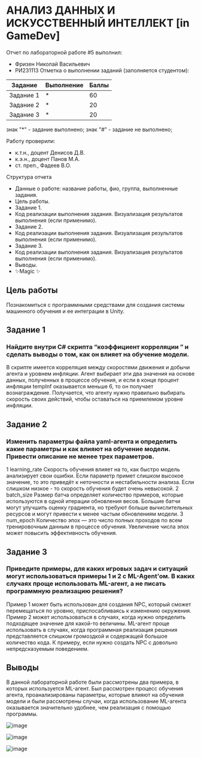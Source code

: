 # АНАЛИЗ ДАННЫХ И ИСКУССТВЕННЫЙ ИНТЕЛЛЕКТ [in GameDev]
Отчет по лабораторной работе #5 выполнил:
- Фризен Николай Васильевич
- РИ231113
Отметка о выполнении заданий (заполняется студентом):

| Задание | Выполнение | Баллы |
| ------ | ------ | ------ |
| Задание 1 | * | 60 |
| Задание 2 | * | 20 |
| Задание 3 | * | 20 |

знак "*" - задание выполнено; знак "#" - задание не выполнено;

Работу проверили:
- к.т.н., доцент Денисов Д.В.
- к.э.н., доцент Панов М.А.
- ст. преп., Фадеев В.О.


Структура отчета

- Данные о работе: название работы, фио, группа, выполненные задания.
- Цель работы.
- Задание 1.
- Код реализации выполнения задания. Визуализация результатов выполнения (если применимо).
- Задание 2.
- Код реализации выполнения задания. Визуализация результатов выполнения (если применимо).
- Задание 3.
- Код реализации выполнения задания. Визуализация результатов выполнения (если применимо).
- Выводы.
- ✨Magic ✨

## Цель работы
Познакомиться с программными средствами для создания системы машинного обучения и ее интеграции в Unity.

## Задание 1
### Найдите внутри C# скрипта “коэффициент корреляции ” и сделать выводы о том, как он влияет на обучение модели.
В скрипте имеется корреляция между скоростями движения и добычи агента и уровнем инфляции. Агент выбирает эти два значения на основе данных, полученных в процессе обучения, и если в конце процент инфляции tempInf оказывается меньше 6, то он получает вознаграждение. Получается, что агенту нужно правильно выбирать скорость своих действий, чтобы оставаться на приемлемом уровне инфляции.

## Задание 2
### Изменить параметры файла yaml-агента и определить какие параметры и как влияют на обучение модели. Привести описание не менее трех параметров.
1 learning_rate
Скорость обучения влияет на то, как быстро модель анализирует свои ошибки. Если параметр примет слишком высокое значение, то это приведёт к неточности и нестабильности анализа. Если слишком низкое - то скорость обучения будет очень невысокой.
2 batch_size
Размер батча определяет количество примеров, которые используются в одной итерации обновления весов. Большие батчи могут улучшить оценку градиента, но требуют больше вычислительных ресурсов и могут привести к менее частым обновлениям модели.
3 num_epoch
Количество эпох — это число полных проходов по всем тренировочным данным в процессе обучения. Увеличение числа эпох может повысить эффективность обучения.

## Задание 3
###  Приведите примеры, для каких игровых задач и ситуаций могут использоваться примеры 1 и 2 с ML-Agent’ом. В каких случаях проще использовать ML-агент, а не писать программную реализацию решения? 
Пример 1 может быть использован для создания NPC, который сможет перемещаться по уровню, приспосабливаясь к изменению окружения. Пример 2 может использоваться в случаях, когда нужно определить подходящее значение для какой-то величины. ML-агент проще использовать в случаях, когда программная реализация решения представляется слишком громоздкой и содержащей большое количество кода. К примеру, если нужно создать NPC с довольно непредсказуемым поведением.

## Выводы

В данной лабораторной работе были рассмотрены два примера, в которых используется ML-агент. Был рассмотрен процесс обучения агента, проанализированы параметры, которые влияют на обучения модели и были рассмотрены случаи, когда использование ML-агента оказывается значительно удобнее, чем реализация с помощью программы.

![image](https://github.com/user-attachments/assets/78d03dec-2f97-4034-ae7b-4a2d194771a7)

![image](https://github.com/user-attachments/assets/d8f6241f-a674-4e2c-b949-c2a9bb4c974d)

![image](https://github.com/user-attachments/assets/570221a2-c2fa-437c-a5e0-98696b5df267)
